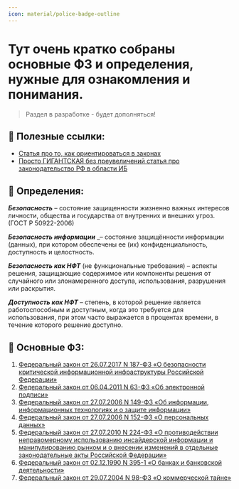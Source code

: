 ```yaml
---
icon: material/police-badge-outline
---
```

# Тут очень кратко собраны основные ФЗ и определения, нужные для ознакомления и понимания. 

> Раздел в разработке - будет дополняться!
## 🔹 Полезные ссылки:

- [Статья про то, как ориентироваться в законах](https://habr.com/ru/companies/bastion/articles/595215/)
- [Просто ГИГАНТСКАЯ без преувеличений статья про законодательство РФ в области ИБ](https://habr.com/ru/articles/432466/)

## 🔹 Определения:

**_Безопасность_** – состояние защищенности жизненно важных интересов личности, общества и государства от внутренних и внешних угроз. (ГОСТ Р 50922-2006)

**_Безопасность информации_** _– состояние защищённости информации (данных), при котором обеспечены ее (их) конфиденциальность, доступность и целостность.

**_Безопасность как НФТ_** (не функциональные требования) – аспекты решения, защищающие содержимое или компоненты решения от случайного или злонамеренного доступа, использования, разрушения или раскрытия.

**_Доступность как НФТ_** – степень, в которой решение является работоспособным и доступным, когда это требуется для использования, при этом часто выражается в процентах времени, в течение которого решение доступно.

## 🔹 Основные ФЗ:

1. [Федеральный закон от 26.07.2017 N 187-ФЗ «О безопасности критической информационной инфраструктуры Российской Федерации»](http://www.consultant.ru/document/cons_doc_LAW_220885/)
2. [Федеральный закон от 06.04.2011 N 63-ФЗ «Об электронной подписи»](http://www.consultant.ru/document/cons_doc_LAW_112701/)
3. [Федеральный закон от 27.07.2006 N 149-ФЗ «Об информации, информационных технологиях и о защите информации»](http://www.consultant.ru/document/cons_doc_LAW_61798/)
4. [Федеральный закон от 27.07.2006 N 152-ФЗ «О персональных данных»](http://www.consultant.ru/document/cons_doc_LAW_61801/)
5. [Федеральный закон от 27.07.2010 N 224-ФЗ «О противодействии неправомерному использованию инсайдерской информации и манипулированию рынком и о внесении изменений в отдельные законодательные акты Российской Федерации»](http://www.consultant.ru/cons/cgi/online.cgi?req=doc&base=LAW&n=304250)
6. [Федеральный закон от 02.12.1990 N 395-1 «О банках и банковской деятельности»](http://www.consultant.ru/document/cons_doc_LAW_5842/)
7. [Федеральный закон от 29.07.2004 N 98-ФЗ «О коммерческой тайне»](http://www.consultant.ru/document/cons_doc_LAW_48699/)
